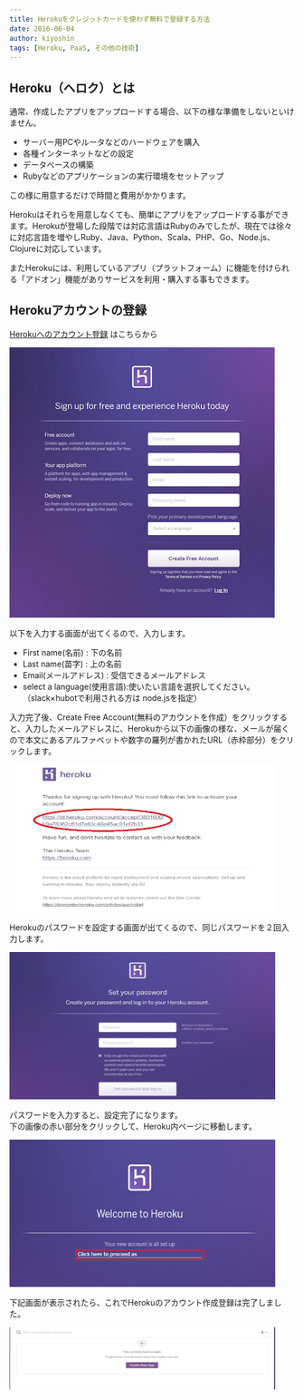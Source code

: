 ```yaml
---
title: Herokuをクレジットカードを使わず無料で登録する方法
date: 2016-06-04
author: kiyoshin
tags: [Heroku, PaaS, その他の技術]
---
```


## Heroku（ヘロク）とは
通常、作成したアプリをアップロードする場合、以下の様な準備をしないといけません。

* サーバー用PCやルータなどのハードウェアを購入
* 各種インターネットなどの設定
* データベースの構築
* Rubyなどのアプリケーションの実行環境をセットアップ

この様に用意するだけで時間と費用がかかります。

Herokuはそれらを用意しなくても、簡単にアプリをアップロードする事ができます。Herokuが登場した段階では対応言語はRubyのみでしたが、現在では徐々に対応言語を増やしRuby、Java、Python、Scala、PHP、Go、Node.js、Clojureに対応しています。

またHerokuには、利用しているアプリ（プラットフォーム）に機能を付けられる「アドオン」機能がありサービスを利用・購入する事もできます。

## Herokuアカウントの登録
[Herokuへのアカウント登録](https://signup.heroku.com/login) はこちらから

<img src="images/get-heroku-account-for-free-1.png" alt="Heroku" width="469" height="477" class="alignnone size-full wp-image-229" />

以下を入力する画面が出てくるので、入力します。

* First name(名前) : 下の名前
* Last name(苗字) : 上の名前
* Email(メールアドレス) : 受信できるメールアドレス
* select a language(使用言語):使いたい言語を選択してください。（slack×hubotで利用される方は node.jsを指定）

入力完了後、Create Free Account(無料のアカウントを作成）をクリックすると、入力したメールアドレスに、Herokuから以下の画像の様な、メールが届くので本文にあるアルファベットや数字の羅列が書かれたURL（赤枠部分）をクリックします。

<img src="images/get-heroku-account-for-free-2.jpg" alt="heroku_send_mail" width="470" height="260" class="alignnone size-full wp-image-231" />

Herokuのパスワードを設定する画面が出てくるので、同じパスワードを２回入力します。

<img src="images/get-heroku-account-for-free-3.jpg" alt="パスワード作成フォーム" width="470" height="260" class="alignnone size-full wp-image-239" />

パスワードを入力すると、設定完了になります。  
下の画像の赤い部分をクリックして、Heroku内ページに移動します。

<img src="images/get-heroku-account-for-free-4.png" alt="herokusetting" width="470" height="260" class="alignnone size-full wp-image-245" />

下記画面が表示されたら、これでHerokuのアカウント作成登録は完了しました。

<img src="images/get-heroku-account-for-free-5.jpg" alt="heroku-login-image" width="470" height="110" class="alignnone size-full wp-image-247" />
